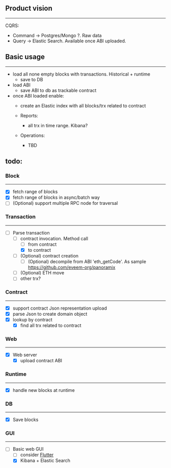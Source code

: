## Product vision
- - - -
CQRS:
* Command -> Postgres/Mongo ?. Raw data
* Query -> Elastic Search. Available once ABI uploaded.


## Basic usage

- - - -

* load all none empty blocks with transactions. Historical + runtime
    * save to DB
* load ABI
    * save ABI to db as trackable contract
* once ABI loaded enable:
    * create an Elastic index with all blocks/trx related to contract
      
    * Reports:
        * all trx in time range. Kibana?
    * Operations:
        * TBD

## todo:

### Block

- - - -

- [x] fetch range of blocks
- [x] fetch range of blocks in async/batch way
- [ ] (Optional) support multiple RPC node for traversal

### Transaction

- - - -

- [ ] Parse transaction
    - [ ] contract invocation. Method call
        - [ ] from contract
        - [x] to contract
    - [ ] (Optional) contract creation
        - [ ] (Optional) decompile from ABI 'eth_getCode'. As sample https://github.com/eveem-org/panoramix
    - [ ] (Optional) ETH move
    - [ ] other trx?

### Contract

- - - -

- [x] support contract Json representation upload
- [x] parse Json to create domain object
- [x] lookup by contract
    - [x] find all trx related to contract

### Web

- - - - 

- [x] Web server
    - [x] upload contract ABI

### Runtime

- - - - 

- [x] handle new blocks at runtime

### DB

- - - -

- [x] Save blocks

### GUI

 - - - -

- [ ] Basic web GUI
    - [ ] consider [Flutter](https://flutter.dev/)
    - [x] Kibana + Elastic Search